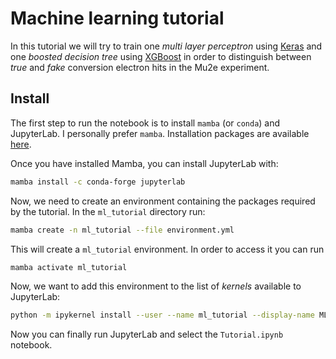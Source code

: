 # Machine learning tutorial

In this tutorial we will try to train one _multi layer perceptron_ using [Keras](https://keras.io) and one _boosted decision tree_ using [XGBoost](https://xgboost.readthedocs.io/en/stable/) in order to distinguish between _true_ and _fake_ conversion electron hits in the Mu2e experiment.

## Install

The first step to run the notebook is to install `mamba` (or `conda`) and JupyterLab. I personally prefer `mamba`. Installation packages are available [here](https://github.com/conda-forge/miniforge#mambaforge).

Once you have installed Mamba, you can install JupyterLab with:

```bash
mamba install -c conda-forge jupyterlab
```

Now, we need to create an environment containing the packages required by the tutorial. In the `ml_tutorial` directory run:

```bash
mamba create -n ml_tutorial --file environment.yml
```

This will create a `ml_tutorial` environment. In order to access it you can run
```bash
mamba activate ml_tutorial
```
Now, we want to add this environment to the list of _kernels_ available to JupyterLab:
```bash
python -m ipykernel install --user --name ml_tutorial --display-name MLTutorial
```

Now you can finally run JupyterLab and select the `Tutorial.ipynb` notebook.
